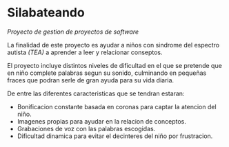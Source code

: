 # Silabateando
*Proyecto de gestion de proyectos de software*

La finalidad de este proyecto es ayudar a niños con sindrome del espectro autista *(TEA)* a aprender a leer y relacionar conseptos.

El proyecto incluye distintos niveles de dificultad en el que se pretende que en niño complete palabras segun su sonido, culminando en pequeñas fraces que podran serle de gran ayuda para su vida diaria.

De entre las diferentes caracteristicas que se tendran estaran:
  * Bonificacion constante basada en coronas para captar la atencion del niño.
  * Imagenes propias para ayudar en la relacion de conceptos.
  * Grabaciones de voz con las palabras escogidas.
  * Dificultad dinamica para evitar el decinteres del niño por frustracion.
